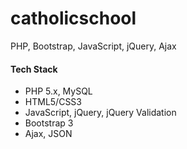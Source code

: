 # catholicschool
PHP, Bootstrap, JavaScript, jQuery, Ajax
<h4>Tech Stack</h4>
<ul>
<li>PHP 5.x, MySQL</li>
<li>HTML5/CSS3</li>
<li>JavaScript, jQuery, jQuery Validation</li>
<li>Bootstrap 3</li>
<li>Ajax, JSON</li>
</ul>
